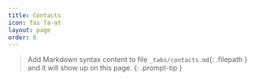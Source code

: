 ```yaml
---
title: Contacts
icon: fas fa-at
layout: page
order: 6
---
```


> Add Markdown syntax content to file `_tabs/contacts.md`{: .filepath } and it will show up on this page.
{: .prompt-tip }

